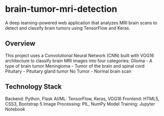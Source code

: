 # brain-tumor-mri-detection
A deep learning-powered web application that analyzes MRI brain scans to detect and classify brain tumors using TensorFlow and Keras.

## Overview
This project uses a Convolutional Neural Network (CNN) built with VGG16 architecture to classify brain MRI images into four categories:
Glioma - A type of brain tumor
Meningioma - Tumor of the brain and spinal cord
Pituitary - Pituitary gland tumor
No Tumor - Normal brain scan

## Technology Stack
Backend: Python, Flask
AI/ML: TensorFlow, Keras, VGG16
Frontend: HTML5, CSS3, Bootstrap 5
Image Processing: PIL, NumPy
Model Training: Jupyter Notebook
